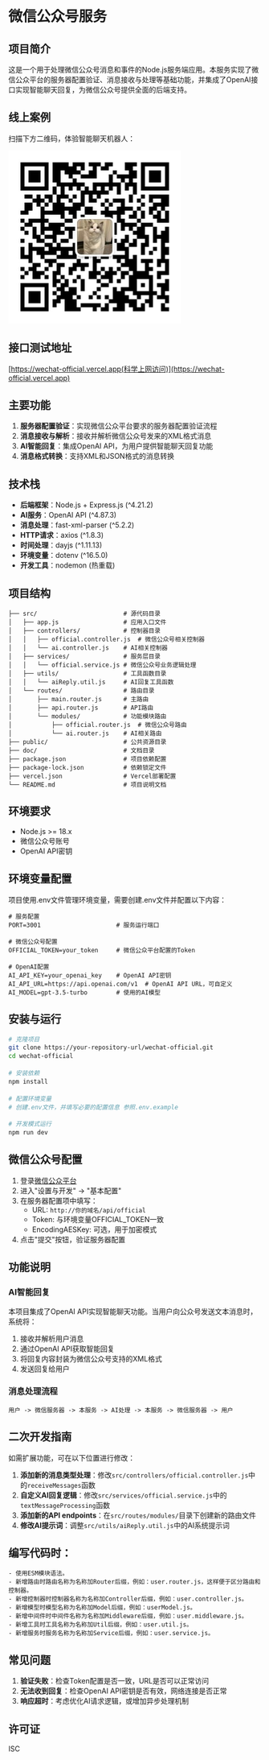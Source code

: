 # 微信公众号服务

## 项目简介

这是一个用于处理微信公众号消息和事件的Node.js服务端应用。本服务实现了微信公众平台的服务器配置验证、消息接收与处理等基础功能，并集成了OpenAI接口实现智能聊天回复，为微信公众号提供全面的后端支持。

## 线上案例

扫描下方二维码，体验智能聊天机器人：

![微信公众号二维码](doc/images/qrcode_for_gh_81fce9bef0a9_344.jpg)


## 接口测试地址
[https://wechat-official.vercel.app(科学上网访问)](https://wechat-official.vercel.app)

## 主要功能

1. **服务器配置验证**：实现微信公众平台要求的服务器配置验证流程
2. **消息接收与解析**：接收并解析微信公众号发来的XML格式消息
3. **AI智能回复**：集成OpenAI API，为用户提供智能聊天回复功能
4. **消息格式转换**：支持XML和JSON格式的消息转换

## 技术栈

- **后端框架**：Node.js + Express.js (^4.21.2)
- **AI服务**：OpenAI API (^4.87.3)
- **消息处理**：fast-xml-parser (^5.2.2)
- **HTTP请求**：axios (^1.8.3)
- **时间处理**：dayjs (^1.11.13)
- **环境变量**：dotenv (^16.5.0)
- **开发工具**：nodemon (热重载)

## 项目结构

```
├── src/                        # 源代码目录
│   ├── app.js                  # 应用入口文件
│   ├── controllers/            # 控制器目录
│   │   ├── official.controller.js  # 微信公众号相关控制器
│   │   └── ai.controller.js    # AI相关控制器
│   ├── services/               # 服务层目录
│   │   └── official.service.js # 微信公众号业务逻辑处理
│   ├── utils/                  # 工具函数目录
│   │   └── aiReply.util.js     # AI回复工具函数
│   └── routes/                 # 路由目录
│       ├── main.router.js      # 主路由
│       ├── api.router.js       # API路由
│       └── modules/            # 功能模块路由
│           ├── official.router.js  # 微信公众号路由
│           └── ai.router.js    # AI相关路由
├── public/                     # 公共资源目录
├── doc/                        # 文档目录
├── package.json                # 项目依赖配置
├── package-lock.json           # 依赖锁定文件
├── vercel.json                 # Vercel部署配置
└── README.md                   # 项目说明文档
```

## 环境要求

- Node.js >= 18.x
- 微信公众号账号
- OpenAI API密钥

## 环境变量配置

项目使用.env文件管理环境变量，需要创建.env文件并配置以下内容：

```
# 服务配置
PORT=3001                     # 服务运行端口

# 微信公众号配置
OFFICIAL_TOKEN=your_token     # 微信公众平台配置的Token

# OpenAI配置
AI_API_KEY=your_openai_key    # OpenAI API密钥
AI_API_URL=https://api.openai.com/v1  # OpenAI API URL，可自定义
AI_MODEL=gpt-3.5-turbo        # 使用的AI模型
```

## 安装与运行

```bash
# 克隆项目
git clone https://your-repository-url/wechat-official.git
cd wechat-official

# 安装依赖
npm install

# 配置环境变量
# 创建.env文件，并填写必要的配置信息 参照.env.example

# 开发模式运行
npm run dev
```

## 微信公众号配置

1. 登录[微信公众平台](https://mp.weixin.qq.com/)
2. 进入"设置与开发" -> "基本配置"
3. 在服务器配置项中填写：
   - URL: `http://你的域名/api/official`
   - Token: 与环境变量OFFICIAL_TOKEN一致
   - EncodingAESKey: 可选，用于加密模式
4. 点击"提交"按钮，验证服务器配置

## 功能说明

### AI智能回复

本项目集成了OpenAI API实现智能聊天功能。当用户向公众号发送文本消息时，系统将：

1. 接收并解析用户消息
2. 通过OpenAI API获取智能回复
3. 将回复内容封装为微信公众号支持的XML格式
4. 发送回复给用户

### 消息处理流程

```
用户 -> 微信服务器 -> 本服务 -> AI处理 -> 本服务 -> 微信服务器 -> 用户
```

## 二次开发指南

如需扩展功能，可在以下位置进行修改：

1. **添加新的消息类型处理**：修改`src/controllers/official.controller.js`中的`receiveMessages`函数
2. **自定义AI回复逻辑**：修改`src/services/official.service.js`中的`textMessageProcessing`函数
3. **添加新的API endpoints**：在`src/routes/modules/`目录下创建新的路由文件
4. **修改AI提示词**：调整`src/utils/aiReply.util.js`中的AI系统提示词

## 编写代码时：
    - 使用ESM模块语法。
    - 新增路由时路由名称为名称加Router后缀，例如：user.router.js，这样便于区分路由和控制器。
    - 新增控制器时控制器名称为名称加Controller后缀，例如：user.controller.js。
    - 新增模型时模型名称为名称加Model后缀，例如：userModel.js。
    - 新增中间件时中间件名称为名称加Middleware后缀，例如：user.middleware.js。
    - 新增工具时工具名称为名称加Util后缀，例如：user.util.js。
    - 新增服务时服务名称为名称加Service后缀，例如：user.service.js。

## 常见问题

1. **验证失败**：检查Token配置是否一致，URL是否可以正常访问
2. **无法收到回复**：检查OpenAI API密钥是否有效，网络连接是否正常
3. **响应超时**：考虑优化AI请求逻辑，或增加异步处理机制


## 许可证

ISC
